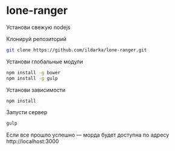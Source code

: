 # lone-ranger

Установи свежую nodejs

Клонируй репозиторий 
```bash
git clone https://github.com/ildarka/lone-ranger.git
```

Установи глобальные модули
```bash
npm install -g bower
npm install -g gulp
```

Установи зависимости
```bash
npm install
```

Запусти сервер
```bash
gulp
```

Если все прошло успешно — морда будет доступна по адресу
http://localhost:3000
